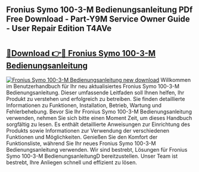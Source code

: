 ## Fronius Symo 100-3-M Bedienungsanleitung PDf Free Download - Part-Y9M Service Owner Guide - User Repair Edition T4AVe

# <h2><a href="http://df641ox.blite.top/?on=Fronius+Symo+100-3-M+Bedienungsanleitung">🔗Download 👉🔴 Fronius Symo 100-3-M Bedienungsanleitung</a></h2>

[![Fronius Symo 100-3-M Bedienungsanleitung new download](https://i.imgur.com/lujVjoI.png)](http://df641ox.blite.top/?on=Fronius+Symo+100-3-M+Bedienungsanleitung)
Willkommen im Benutzerhandbuch für Ihr neu aktualisiertes Fronius Symo 100-3-M Bedienungsanleitung. Dieser umfassende Leitfaden soll Ihnen helfen, Ihr Produkt zu verstehen und erfolgreich zu betreiben. Sie finden detaillierte Informationen zu Funktionen, Installation, Betrieb, Wartung und Fehlerbehebung. Bevor Sie Ihr Fronius Symo 100-3-M Bedienungsanleitung verwenden, nehmen Sie sich bitte einen Moment Zeit, um dieses Handbuch sorgfältig zu lesen. Es enthält detaillierte Anweisungen zur Einrichtung des Produkts sowie Informationen zur Verwendung der verschiedenen Funktionen und Möglichkeiten. Genießen Sie den Komfort der Funktionsliste, während Sie Ihr neues Fronius Symo 100-3-M Bedienungsanleitung verwenden. Wir sind bestrebt, Lösungen für Fronius Symo 100-3-M BedienungsanleitungD bereitzustellen. Unser Team ist bestrebt, Ihre Anliegen schnell und effizient zu lösen.
